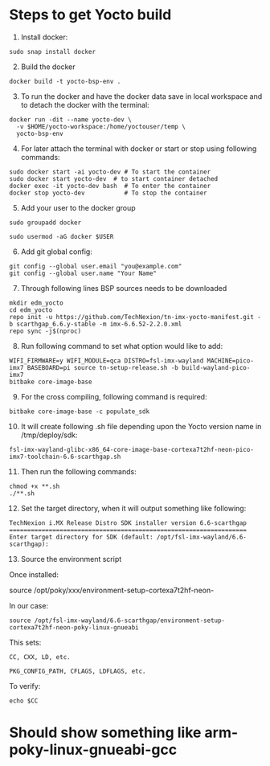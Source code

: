 # Steps to get Yocto build

1. Install docker: 

```
sudo snap install docker
```

2. Build the docker

```
docker build -t yocto-bsp-env .
```

3. To run the docker and have the docker data save in local workspace and to detach the docker with the terminal:

```
docker run -dit --name yocto-dev \
  -v $HOME/yocto-workspace:/home/yoctouser/temp \
  yocto-bsp-env
```

4. For later attach the terminal with docker or start or stop using following commands:

```
sudo docker start -ai yocto-dev # To start the container
sudo docker start yocto-dev  # to start container detached
docker exec -it yocto-dev bash  # To enter the container
docker stop yocto-dev           # To stop the container
```

5. Add your user to the docker group

```
sudo groupadd docker

sudo usermod -aG docker $USER
```


6. Add git global config:

```
git config --global user.email "you@example.com"
git config --global user.name "Your Name"
```

7. Through following lines BSP sources needs to be downloaded

```
mkdir edm_yocto
cd edm_yocto
repo init -u https://github.com/TechNexion/tn-imx-yocto-manifest.git -b scarthgap_6.6.y-stable -m imx-6.6.52-2.2.0.xml
repo sync -j$(nproc)
```


8. Run following command to set what option would like to add:

```
WIFI_FIRMWARE=y WIFI_MODULE=qca DISTRO=fsl-imx-wayland MACHINE=pico-imx7 BASEBOARD=pi source tn-setup-release.sh -b build-wayland-pico-imx7
bitbake core-image-base
```


9. For the cross compiling, following command is required:

```
bitbake core-image-base -c populate_sdk
```

10. It will create following .sh file depending upon the Yocto version name in /tmp/deploy/sdk:

```
fsl-imx-wayland-glibc-x86_64-core-image-base-cortexa7t2hf-neon-pico-imx7-toolchain-6.6-scarthgap.sh
```

11. Then run the following commands:

```
chmod +x **.sh
./**.sh
```

12. Set the target directory, when it will output something like following:

```
TechNexion i.MX Release Distro SDK installer version 6.6-scarthgap
==================================================================
Enter target directory for SDK (default: /opt/fsl-imx-wayland/6.6-scarthgap): 
```

13. Source the environment script

Once installed:

source /opt/poky/xxx/environment-setup-cortexa7t2hf-neon-<machine>

In our case:

```
source /opt/fsl-imx-wayland/6.6-scarthgap/environment-setup-cortexa7t2hf-neon-poky-linux-gnueabi 
```

This sets:

    CC, CXX, LD, etc.

    PKG_CONFIG_PATH, CFLAGS, LDFLAGS, etc.

To verify:
```
echo $CC
```
# Should show something like arm-poky-linux-gnueabi-gcc